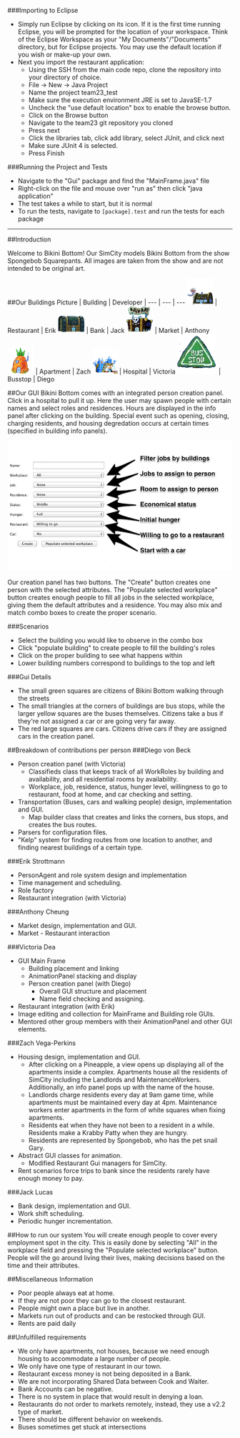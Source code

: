 ###Importing to Eclipse
  + Simply run Eclipse by clicking on its icon. If it is the first time running Eclipse, you will be prompted for the location of your workspace. Think of the Eclipse Workspace as your "My Documents"/"Documents" directory, but for Eclipse projects. You may use the default location if you wish or make-up your own.
  + Next you import the restaurant application:
    + Using the SSH from the main code repo, clone the repository into your directory of choice.
    + File -> New -> Java Project
    + Name the project team23_test
    + Make sure the execution environment JRE is set to JavaSE-1.7
    + Uncheck the "use default location" box to enable the browse button.
    + Click on the Browse button
    + Navigate to the team23 git repository you cloned
    + Press next
    + Click the libraries tab, click add library, select JUnit, and click next
    + Make sure JUnit 4 is selected.
    + Press Finish

###Running the Project and Tests
  + Navigate to the "Gui" package and find the "MainFrame.java" file
  + Right-click on the file and mouse over "run as" then click "java application"
  + The test takes a while to start, but it is normal
  + To run the tests, navigate to `[package].test` and run the tests for each package

---
##Introduction

Welcome to Bikini Bottom! Our SimCity models Bikini Bottom from the show Spongebob Squarepants. All images are taken from the show and are not intended to be original art.

##Our Buildings
Picture | Building | Developer | 
--- | --- | ---
![Restaurant](img/krusty_krab.png) | Restaurant | Erik
![Bank](img/bank.png) | Bank | Jack
![Market](img/market.png) | Market | Anthony
![House](img/pineapple_house.png) | Apartment | Zach
![Hospital](img/hospital.png) | Hospital | Victoria
![Busstop](img/bus_stop.png) | Busstop | Diego

##Our GUI
Bikini Bottom comes with an integrated person creation panel. Click in a hospital to pull it up. Here the user may spawn people with certain names and select roles and residences. Hours are displayed in the info panel after clicking on the building. Special event such as opening, closing, charging residents, and housing degredation occurs at certain times (specified in building info panels).

![GUI Fields](img/guiFields.png)

Our creation panel has two buttons. The "Create" button creates one person with the selected attributes. The "Populate selected workplace" button creates enough people to fill all jobs in the selected workplace, giving them the default attributes and a residence. You may also mix and match combo boxes to create the proper scenario.

###Scenarios
+ Select the building you would like to observe in the combo box
+ Click "populate building" to create people to fill the building's roles
+ Click on the proper building to see what happens within
+ Lower building numbers correspond to buildings to the top and left

###Gui Details
+ The small green squares are citizens of Bikini Bottom walking through the streets
+ The small triangles at the corners of buildings are bus stops, while the larger yellow squares are the buses themselves. Citizens take a bus if they're not assigned a car or are going very far away.
+ The red large squares are cars. Citizens drive cars if they are assigned cars in the creation panel.

##Breakdown of contributions per person
###Diego von Beck
+ Person creation panel (with Victoria)
	+ Classifieds class that keeps track of all WorkRoles by building and availability, and all residential rooms by availability.
	+ Workplace, job, residence, status, hunger level, willingness to go to restaurant, food at home, and car checking and setting.
+ Transportation (Buses, cars and walking people) design, implementation and GUI.
	+ Map builder class that creates and links the corners, bus stops, and creates the bus routes.
+ Parsers for configuration files.
+ "Kelp" system for finding routes from one location to another, and finding nearest buildings of a certain type.

###Erik Strottmann
+ PersonAgent and role system design and implementation
+ Time management and scheduling.
+ Role factory
+ Restaurant integration (with Victoria)

###Anthony Cheung
+ Market design, implementation and GUI.
+ Market - Restaurant interaction

###Victoria Dea
+ GUI Main Frame
	+ Building placement and linking
	+ AnimationPanel stacking and display
	+ Person creation panel (with Diego)
		+ Overall GUI structure and placement
		+ Name field checking and assigning.
+ Restaurant integration (with Erik)
+ Image editing and collection for MainFrame and Building role GUIs.
+ Mentored other group members with their AnimationPanel and other GUI elements.

###Zach Vega-Perkins
+ Housing design, implementation and GUI.
  + After clicking on a Pineapple, a view opens up displaying all of the apartments inside a complex. Apartments house all the residents of SimCity including the Landlords and MaintenanceWorkers. Additionally, an info panel pops up with the name of the house.
  + Landlords charge residents every day at 9am game time, while apartments must be maintained every day at 4pm. Maintenance workers enter apartments in the form of white squares when fixing apartments.
  + Residents eat when they have not been to a resident in a while. Residents make a Krabby Patty when they are hungry.
  + Residents are represented by Spongebob, who has the pet snail Gary. 
+ Abstract GUI classes for animation.
  + Modified Restaurant Gui managers for SimCity.
+ Rent scenarios force trips to bank since the residents rarely have enough money to pay.

###Jack Lucas
+ Bank design, implementation and GUI.
+ Work shift scheduling.
+ Periodic hunger incrementation.


##How to run our system
You will create enough people to cover every employment spot in the city. This is easily done by selecting "All" in the workplace field and pressing the "Populate selected workplace" button. People will the go around living their lives, making decisions based on the time and their attributes.

##Miscellaneous Information
+ Poor people always eat at home. 
+ If they are not poor they can go to the closest restaurant. 
+ People might own a place but live in another.
+ Markets run out of products and can be restocked through GUI.
+ Rents are paid daily

##Unfulfilled requirements
+ We only have apartments, not houses, because we need enough housing to accommodate a large number of people.
+ We only have one type of restaurant in our town.
+ Restaurant excess money is not being deposited in a Bank.
+ We are not incorporating Shared Data between Cook and Waiter.
+ Bank Accounts can be negative.
+ There is no system in place that would result in denying a loan.
+ Restaurants do not order to markets remotely, instead, they use a v2.2 type of market.
+ There should be different behavior on weekends.
+ Buses sometimes get stuck at intersections
